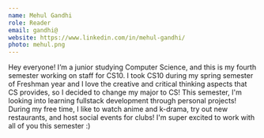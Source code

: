 ```yaml
---
name: Mehul Gandhi
role: Reader
email: gandhi@
website: https://www.linkedin.com/in/mehul-gandhi/
photo: mehul.png
---
```

Hey everyone! I’m a junior studying Computer Science, and this is my fourth semester working on staff for CS10. I took CS10 during my spring semester of Freshman year and I love the creative and critical thinking aspects that CS provides, so I decided to change my major to CS! This semester, I'm looking into learning fullstack development through personal projects! During my free time, I like to watch anime and k-drama, try out new restaurants, and host social events for clubs! I'm super excited to work with all of you this semester :)
